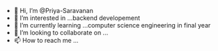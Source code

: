 - 👋 Hi, I’m @Priya-Saravanan
- 👀 I’m interested in ...backend developement
- 🌱 I’m currently learning ...computer science engineering in final year
- 💞️ I’m looking to collaborate on ...
- 📫 How to reach me ...

<!---
Priya-Saravanan/Priya-Saravanan is a ✨ special ✨ repository because its `README.md` (this file) appears on your GitHub profile.
You can click the Preview link to take a look at your changes.
--->
